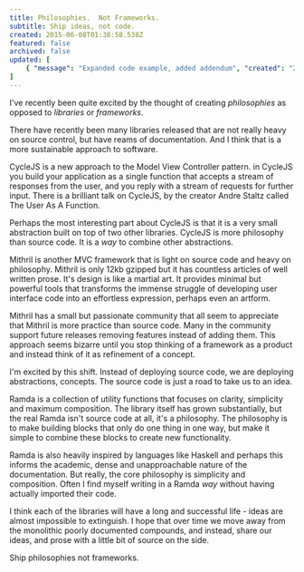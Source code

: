 ```yaml
---
title: Philosophies.  Not Frameworks.
subtitle: Ship ideas, not code.
created: 2015-06-08T01:38:58.538Z
featured: false
archived: false
updated: [
    { "message": "Expanded code example, added addendum", "created": "2022-04-30T00:18:11.983Z" }
]
---
```


I've recently been quite excited by the thought of creating _philosophies_ as opposed to _libraries_ or _frameworks_.  

There have recently been many libraries released that are not really heavy on source control, but have reams of documentation.
And I think that is a more sustainable approach to software.

CycleJS is a new approach to the Model View Controller pattern.  in CycleJS you build your application as a single function that accepts a stream of responses from the user, and you reply with a stream of requests for further input.
There is a brilliant talk on CycleJS, by the creator Andre Staltz called The User As A Function.

Perhaps the most interesting part about CycleJS is that it is a very small abstraction built on top of two other libraries.  CycleJS is more philosophy than source code.  It is a _way_ to combine other abstractions.

Mithril is another MVC framework that is light on source code and heavy on philosophy.  Mithril is only 12kb gzipped but it has countless articles of well written prose.  It's design is like a martial art.  It provides minimal but powerful tools that transforms the immense struggle of developing user interface code into an effortless expression, perhaps even an artform.

Mithril has a small but passionate community that all seem to appreciate that Mithril is more practice than source code.  Many in the community support future releases removing features instead of adding them.  This approach seems bizarre until you stop thinking of a framework as a product and instead think of it as refinement of a concept.

I'm excited by this shift.  Instead of deploying source code, we are deploying abstractions, concepts.
The source code is just a road to take us to an idea.

Ramda is a collection of utility functions that focuses on clarity, simplicity and maximum composition.  The library itself has grown substantially, but the real Ramda isn't source code at all, it's a philosophy.  The philosophy is to make building blocks that only do one thing in one way, but make it simple to combine these blocks to create new functionality.

Ramda is also heavily inspired by languages like Haskell and perhaps this informs the academic, dense and unapproachable nature of the documentation. But really, the core philosophy is simplicity and composition.  Often I find myself writing in a Ramda _way_ without having actually imported their code.  

I think each of the libraries will have a long and successful life - ideas are almost impossible to extinguish.  I hope that over time we move away from the monolithic poorly documented compounds, and instead, share our ideas, and prose with a little bit of source on the side.

Ship philosophies not frameworks.
